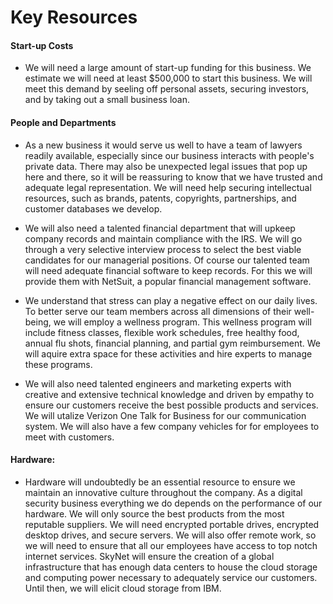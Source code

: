 # Key Resources

#### Start-up Costs

- We will need a large amount of start-up funding for this business. We estimate we will need at least $500,000 to start this business. We will meet this demand by seeling off personal assets, securing investors, and by taking out a small business loan. 

#### People and Departments

- As a new business it would serve us well to have a team of lawyers readily available, especially since our business interacts with people's private data. There may also be unexpected legal issues that pop up here and there, so it will be reassuring to know that we have trusted and adequate legal representation. We will need help securing intellectual resources, such as brands, patents, copyrights, partnerships, and customer databases we develop.  

- We will also need a talented financial department that will upkeep company records and maintain compliance with the IRS.  We will go through a very selective interview process to select the best viable candidates for our managerial positions. Of course our talented team will need adequate financial software to keep records. For this we will provide them with NetSuit, a popular financial management software.   

- We understand that stress can play a negative effect on our daily lives. To better serve our team members across all dimensions of their well-being, we will employ a wellness program. This wellness program will include fitness classes, flexible work schedules, free healthy food, annual flu shots, financial planning, and partial gym reimbursement. We will aquire extra space for these activities and hire experts to manage these programs.

- We will also need talented engineers and marketing experts with creative and extensive technical knowledge and driven by empathy to ensure our customers receive the best possible products and services. We will utalize Verizon One Talk for Business for our communication system. We will also have a few company vehicles for for employees to meet with customers.   

#### Hardware: 

- Hardware will undoubtedly be an essential resource to ensure we maintain an innovative culture throughout the company. As a digital security business everything we do depends on the performance of our hardware. We will only source the best products from the most reputable suppliers. We will need encrypted portable drives, encrypted desktop drives, and secure servers. We will also offer remote work, so we will need to ensure that all our employees have access to top notch internet services. SkyNet will ensure the creation of a global infrastructure that has enough data centers to house the cloud storage and computing power necessary to adequately service our customers. Until then, we will elicit cloud storage from IBM.  
